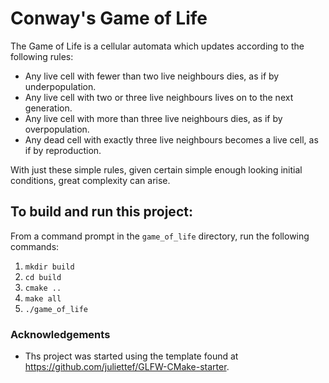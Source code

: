 # Conway's Game of Life #

The Game of Life is a cellular automata which updates according to the following rules:
- Any live cell with fewer than two live neighbours dies, as if by underpopulation.
- Any live cell with two or three live neighbours lives on to the next generation.
- Any live cell with more than three live neighbours dies, as if by overpopulation.
- Any dead cell with exactly three live neighbours becomes a live cell, as if by reproduction.

With just these simple rules, given certain simple enough looking initial
conditions, great complexity can arise.

## To build and run this project: ##


From a command prompt in the `game_of_life` directory, run the following commands:
1. `mkdir build`
2. `cd build`
3. `cmake ..`
4. `make all`
5. `./game_of_life`




### Acknowledgements ###
- Ths project was started using the template found at https://github.com/juliettef/GLFW-CMake-starter.
